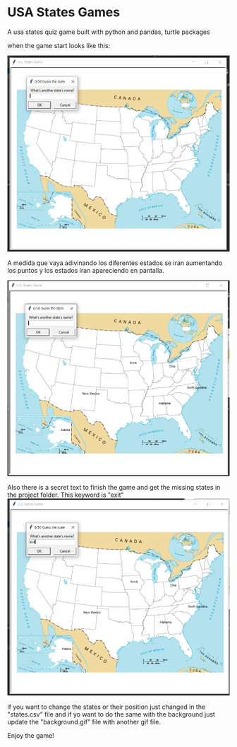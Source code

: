 # USA States Games
 A usa states quiz game built with python and pandas, turtle packages

when the game start looks like this:

![img.png](img.png)

A medida que vaya adivinando los diferentes estados se iran aumentando los puntos y los estados iran apareciendo en pantalla.

![img_1.png](img_1.png)

Also there is a secret text to finish the game and get the missing states in the project folder.
This keyword is "exit"
![img_2.png](img_2.png)

if you want to change the states or their position just changed in the "states.csv" file and if yo want to do the same with the background just update the "background.gif" file with another gif file.

Enjoy the game!